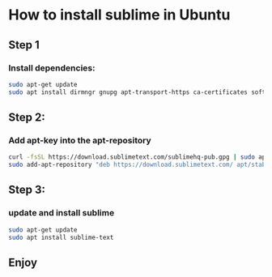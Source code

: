 # How to install sublime in Ubuntu

## Step 1
### Install dependencies: 

```bash
sudo apt-get update
sudo apt install dirmngr gnupg apt-transport-https ca-certificates software-properties-common
```

## Step 2:
### Add apt-key into the apt-repository
```bash
curl -fsSL https://download.sublimetext.com/sublimehq-pub.gpg | sudo apt-key add -
sudo add-apt-repository "deb https://download.sublimetext.com/ apt/stable/"
```

## Step 3: 
### update and install sublime
```bash
sudo apt-get update
sudo apt install sublime-text
```

## Enjoy
